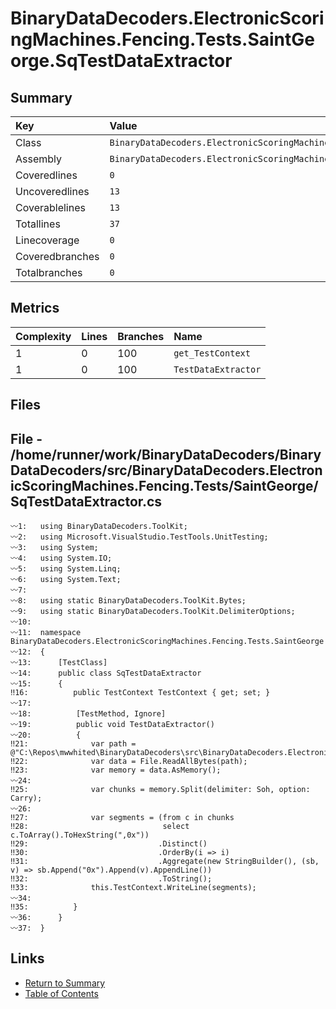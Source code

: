﻿# BinaryDataDecoders.ElectronicScoringMachines.Fencing.Tests.SaintGeorge.SqTestDataExtractor

## Summary

| Key             | Value                                                                                        |
| :-------------- | :------------------------------------------------------------------------------------------- |
| Class           | `BinaryDataDecoders.ElectronicScoringMachines.Fencing.Tests.SaintGeorge.SqTestDataExtractor` |
| Assembly        | `BinaryDataDecoders.ElectronicScoringMachines.Fencing.Tests`                                 |
| Coveredlines    | `0`                                                                                          |
| Uncoveredlines  | `13`                                                                                         |
| Coverablelines  | `13`                                                                                         |
| Totallines      | `37`                                                                                         |
| Linecoverage    | `0`                                                                                          |
| Coveredbranches | `0`                                                                                          |
| Totalbranches   | `0`                                                                                          |

## Metrics

| Complexity | Lines | Branches | Name                |
| :--------- | :---- | :------- | :------------------ |
| 1          | 0     | 100      | `get_TestContext`   |
| 1          | 0     | 100      | `TestDataExtractor` |

## Files

## File - /home/runner/work/BinaryDataDecoders/BinaryDataDecoders/src/BinaryDataDecoders.ElectronicScoringMachines.Fencing.Tests/SaintGeorge/SqTestDataExtractor.cs

```CSharp
〰1:   using BinaryDataDecoders.ToolKit;
〰2:   using Microsoft.VisualStudio.TestTools.UnitTesting;
〰3:   using System;
〰4:   using System.IO;
〰5:   using System.Linq;
〰6:   using System.Text;
〰7:   
〰8:   using static BinaryDataDecoders.ToolKit.Bytes;
〰9:   using static BinaryDataDecoders.ToolKit.DelimiterOptions;
〰10:  
〰11:  namespace BinaryDataDecoders.ElectronicScoringMachines.Fencing.Tests.SaintGeorge
〰12:  {
〰13:      [TestClass]
〰14:      public class SqTestDataExtractor
〰15:      {
‼16:          public TestContext TestContext { get; set; }
〰17:  
〰18:          [TestMethod, Ignore]
〰19:          public void TestDataExtractor()
〰20:          {
‼21:              var path = @"C:\Repos\mwwhited\BinaryDataDecoders\src\BinaryDataDecoders.ElectronicScoringMachines.Fencing\SaintGeorge\outfile.bin";
‼22:              var data = File.ReadAllBytes(path);
‼23:              var memory = data.AsMemory();
〰24:  
‼25:              var chunks = memory.Split(delimiter: Soh, option: Carry);
〰26:  
‼27:              var segments = (from c in chunks
‼28:                              select c.ToArray().ToHexString(",0x"))
‼29:                             .Distinct()
‼30:                             .OrderBy(i => i)
‼31:                             .Aggregate(new StringBuilder(), (sb, v) => sb.Append("0x").Append(v).AppendLine())
‼32:                             .ToString();
‼33:              this.TestContext.WriteLine(segments);
〰34:  
‼35:          }
〰36:      }
〰37:  }
```

## Links

* [Return to Summary](Summary.md)
* [Table of Contents](../TOC.md)

